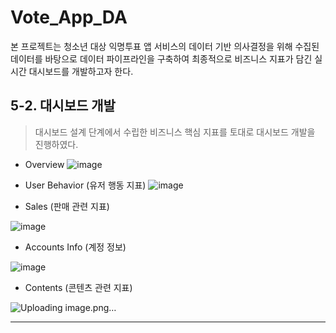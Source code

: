 # Vote_App_DA

본 프로젝트는 청소년 대상 익명투표 앱 서비스의 데이터 기반 의사결정을 위해 수집된 데이터를 바탕으로 데이터 파이프라인을 구축하여 최종적으로 비즈니스 지표가 담긴 실시간 대시보드를 개발하고자 한다.

## 5-2. 대시보드 개발

> 대시보드 설계 단계에서 수립한 비즈니스 핵심 지표를 토대로 대시보드 개발을 진행하였다.
> 
- Overview
![image](https://github.com/user-attachments/assets/0649162b-1b03-4afa-bb47-b11a1ff5a061)


- User Behavior (유저 행동 지표)
![image](https://github.com/user-attachments/assets/21dc3045-1a3a-479e-b1e6-0ac558ce10ae)

    
- Sales (판매 관련 지표)
    
![image](https://github.com/user-attachments/assets/1fa68164-4b2a-4962-9b2d-db28332e23d3)

    

- Accounts Info (계정 정보)
    
![image](https://github.com/user-attachments/assets/5a32e833-ad58-49ee-81d4-f2840bdb1e4f)

    
- Contents (콘텐츠 관련 지표)
    
![Uploading image.png…]()

    

---
